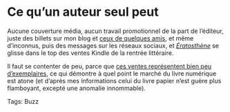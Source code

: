 # Ce qu’un auteur seul peut

Aucune couverture média, aucun travail promotionnel de la part de l’éditeur, juste des billets sur mon blog et [ceux de quelques amis](/eratosthene/ertosthene-revue-de-presse/), et même d’inconnus, puis des messages sur les réseaux sociaux, et [*Ératosthène*](/eratosthene/) se glisse dans le top des ventes Kindle de la rentrée littéraire.

Il faut se contenter de peu, parce que [ces ventes représentent bien peu d’exemplaires](/eratosthene/eratosthene-statistiques/), ce qui démontre à quel point le marché du livre numérique est atone (et d’après mes informations celui du livre papier n’est guère plus flamboyant, excepté une anomalie innommable).

Tags: Buzz